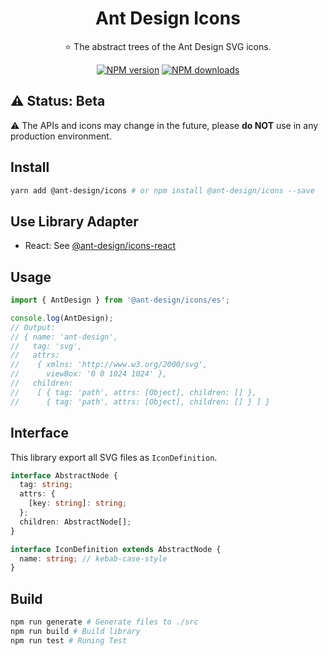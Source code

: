 <h1 align="center">
Ant Design Icons
</h1>

<p align="center">
⭐ The abstract trees of the Ant Design SVG icons.
</p>

<div align="center">

[![NPM version](https://img.shields.io/npm/v/@ant-design/icons.svg?style=flat)](https://npmjs.org/package/@ant-design/icons)
[![NPM downloads](http://img.shields.io/npm/dm/@ant-design/icons.svg?style=flat)](https://npmjs.org/package/@ant-design/icons)

</div>


## ⚠️ Status: **Beta**

⚠️ The APIs and icons may change in the future, please **do NOT** use in any production environment.

## Install

```bash
yarn add @ant-design/icons # or npm install @ant-design/icons --save
```

## Use Library Adapter

- React: See [@ant-design/icons-react](./packages/icons-react)

## Usage
```ts
import { AntDesign } from '@ant-design/icons/es';

console.log(AntDesign);
// Output:
// { name: 'ant-design',
//   tag: 'svg',
//   attrs:
//    { xmlns: 'http://www.w3.org/2000/svg',
//      viewBox: '0 0 1024 1024' },
//   children:
//    [ { tag: 'path', attrs: [Object], children: [] },
//      { tag: 'path', attrs: [Object], children: [] } ] }
```

## Interface

This library export all SVG files as `IconDefinition`.

```ts
interface AbstractNode {
  tag: string;
  attrs: {
    [key: string]: string;
  };
  children: AbstractNode[];
}

interface IconDefinition extends AbstractNode {
  name: string; // kebab-case-style
}
```

## Build
```bash
npm run generate # Generate files to ./src
npm run build # Build library
npm run test # Runing Test
```
